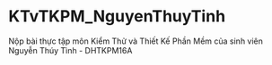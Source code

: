 # KTvTKPM_NguyenThuyTinh
Nộp bài thực tập môn Kiểm Thử và Thiết Kế Phần Mềm của sinh viên Nguyễn Thúy Tình - DHTKPM16A
